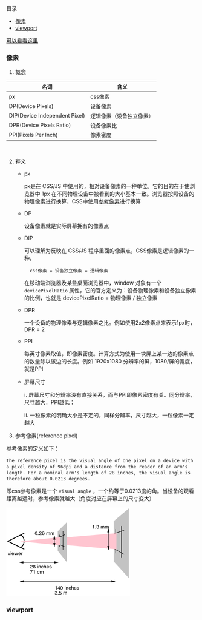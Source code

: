 目录
- [像素](#pixel)
- [viewport](#viewport)

[可以看看这里](https://www.cnblogs.com/zaoa/p/8630393.html)

### <span id="pixel">**像素**</span>

1. 概念

名词|含义
--|--
px|css像素
DP(Device Pixels)|设备像素
DIP(Device Independent Pixel)|逻辑像素（设备独立像素）
DPR(Device Pixels Ratio)|设备像素比
PPI(Pixels Per Inch)|像素密度
<br />

2. 释义
    - px

      px是在 CSS/JS 中使用的，相对设备像素的一种单位。它的目的在于使浏览器中 1px 在不同物理设备中被看到的大小基本一致。浏览器按照设备的物理像素进行换算，CSS中使用[参考像素](#reference-pixel)进行换算

    - DP

      设备像素就是实际屏幕拥有的像素点

    - DIP

      可以理解为反映在 CSS/JS 程序里面的像素点，CSS像素是逻辑像素的一种。
      ```
        css像素 = 设备独立像素 = 逻辑像素
      ```
      在移动端浏览器及某些桌面浏览器中，window 对象有一个 `devicePixelRatio` 属性，它的官方定义为：设备物理像素和设备独立像素的比例，也就是 devicePixelRatio = 物理像素 / 独立像素

    - DPR

      一个设备的物理像素与逻辑像素之比。例如使用2x2像素点来表示1px时，DPR = 2

    - PPI

      每英寸像素取值，即像素密度。计算方式为使用一块屏上某一边的像素点的数量除以该边的长度。例如 1920x1080 分辨率的屏，1080/屏的宽度，就是PPI

    - 屏幕尺寸

      i. 屏幕尺寸和分辨率没有直接关系，而与PPI即像素密度有关。同分辨率，尺寸越大，PPI越低；

      ii. 一粒像素的明确大小是不定的，同样分辨率，尺寸越大，一粒像素一定越大

3. <span id="reference-pixel">参考像素(reference pixel)</span>

参考像素的定义如下：
```
The reference pixel is the visual angle of one pixel on a device with a pixel density of 96dpi and a distance from the reader of an arm's length. For a nominal arm's length of 28 inches, the visual angle is therefore about 0.0213 degrees.
```

即css参考像素是一个 `visual angle` ，一个约等于0.0213度的角。当设备的观看距离越远时，参考像素就越大（角度对应在屏幕上的尺寸变大）

![图例](./pixel/参考像素.png)


### <span id="viewport">**viewport**</span>

